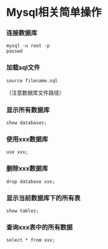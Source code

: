 # Mysql相关简单操作

### 连接数据库

```
mysql -u root -p
passwd
```



### 加载sql文件

```
source filename.sql
```

（注意数据库文件路径）



### 显示所有数据库

```
show databases;
```



### 使用xxx数据库

```
use xxx;
```



### 删除xxx数据库

```
drop database xxx;
```



### 显示当前数据库下的所有表

```
show tables;
```



### 查询xxx表中的所有数据

```
select * from xxx; 
```

